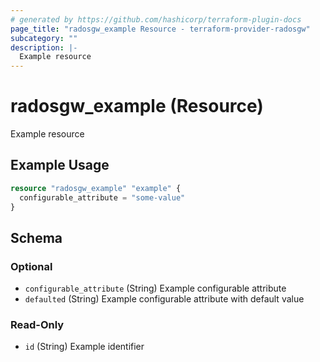```yaml
---
# generated by https://github.com/hashicorp/terraform-plugin-docs
page_title: "radosgw_example Resource - terraform-provider-radosgw"
subcategory: ""
description: |-
  Example resource
---
```


# radosgw_example (Resource)

Example resource

## Example Usage

```terraform
resource "radosgw_example" "example" {
  configurable_attribute = "some-value"
}
```

<!-- schema generated by tfplugindocs -->
## Schema

### Optional

- `configurable_attribute` (String) Example configurable attribute
- `defaulted` (String) Example configurable attribute with default value

### Read-Only

- `id` (String) Example identifier
